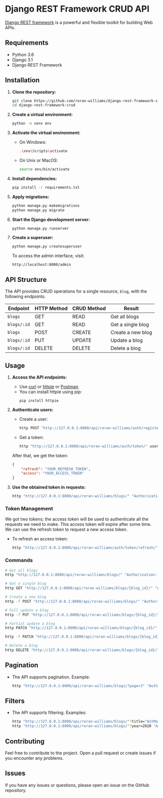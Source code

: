 

# Django REST Framework CRUD API

[Django REST framework](http://www.django-rest-framework.org/) is a powerful and flexible toolkit for building Web APIs.

## Requirements
- Python 3.6
- Django 3.1
- Django REST Framework

## Installation
1. **Clone the repository:**
   ```bash
   git clone https://github.com/roran-williams/django-rest-framework-crud.git
   cd django-rest-framework-crud

2. **Create a virtual environment:**
   ```bash
   python -m venv env
   ```

3. **Activate the virtual environment:**
   - On Windows:
     ```bash
     .\env\Scripts\activate
     ```
   - On Unix or MacOS:
     ```bash
     source env/bin/activate
     ```

4. **Install dependencies:**
   ```bash
   pip install -r requirements.txt
   ```

5. **Apply migrations:**
   ```bash
   python manage.py makemigrations
   python manage.py migrate
   ```

6. **Start the Django development server:**
   ```bash
   python manage.py runserver
   ```

7. **Create a superuser:**
   ```bash
   python manage.py createsuperuser
   ```
   To access the admin interface, visit:
   ```
   http://localhost:8000/admin
   ```

## API Structure
The API provides CRUD operations for a single resource, `blog`, with the following endpoints:

Endpoint | HTTP Method | CRUD Method | Result
-- | -- | -- | --
`blogs` | GET | READ | Get all blogs
`blogs/:id` | GET | READ | Get a single blog
`blogs` | POST | CREATE | Create a new blog
`blogs/:id` | PUT | UPDATE | Update a blog
`blogs/:id` | DELETE | DELETE | Delete a blog

## Usage
1. **Access the API endpoints:**
   - Use [curl](https://curl.haxx.se/) or [httpie](https://github.com/jakubroztocil/httpie#installation) or [Postman](https://www.postman.com/).
   - You can install httpie using pip:
        ```
        pip install httpie
        ```

2. **Authenticate users:**
   - Create a user:
     ```bash
     http POST "http://127.0.0.1:8000/api/roran-williams/auth/register/" email="email@email.com" username="USERNAME" password="PASSWORD" password2="PASSWORD"
     ```
   - Get a token:
     ```bash
     http "http://127.0.0.1:8000/api/roran-williams/auth/token/" username="username" password="password"
     ```
   After that, we get the token:
   ```json
   {
       "refresh": "YOUR_REFRESH_TOKEN",
       "access": "YOUR_ACCESS_TOKEN"
   }
   ```

4. **Use the obtained token in requests:**
   ```bash
   http "http://127.0.0.1:8000/api/roran-williams/blogs/" "Authorization: Bearer {YOUR_TOKEN}"
   ```

### Token Management
We got two tokens; the access token will be used to authenticate all the requests we need to make. This access token will expire after some time. We can use the refresh token to request a new access token.
- To refresh an access token:
  ```bash
  http "http://127.0.0.1:8000/api/roran-williams/auth/token/refresh/" refresh="{YOUR_REFRESH_TOKEN}"
  ```

### Commands
```bash
# Get all blogs
http "http://127.0.0.1:8000/api/roran-williams/blogs/" "Authorization: Bearer {YOUR_TOKEN}"

# Get a single blog
http GET "http://127.0.0.1:8000/api/roran-williams/blogs/{blog_id}/" "Authorization: Bearer {YOUR_TOKEN}"

# Create a new blog
http -f POST "http://127.0.0.1:8000/api/roran-williams/blogs/" "Authorization: Bearer {YOUR_TOKEN}" topic="blog" title="Ant Man and The Wasp" image@"path/to/your/image" content="Action blog" year=2018

# Full update a blog
http -f PUT "http://127.0.0.1:8000/api/roran-williams/blogs/{blog_id}/" "Authorization: Bearer {YOUR_TOKEN}" topic="new topic" title="new title" content="new content" year=2019

# Partial update a blog
http PATCH "http://127.0.0.1:8000/api/roran-williams/blogs/{blog_id}/" "Authorization: Bearer {YOUR_TOKEN}" title="new title"

http -f PATCH "http://127.0.0.1:8000/api/roran-williams/blogs/{blog_id}/" "Authorization: Bearer {YOUR_TOKEN}" image@"new/path/to/image"

# Delete a blog
http DELETE "http://127.0.0.1:8000/api/roran-williams/blogs/{blog_id}/" "Authorization: Bearer {YOUR_TOKEN}"
```

## Pagination
- The API supports pagination. Example:
  ```bash
  http "http://127.0.0.1:8000/api/roran-williams/blogs/?page=3" "Authorization: Bearer {YOUR_TOKEN}"
  ```

## Filters
- The API supports filtering. Examples:
  ```bash
  http "http://127.0.0.1:8000/api/roran-williams/blogs/"?title="AntMan and The Wasp" "Authorization: Bearer {YOUR_TOKEN}"
  http "http://127.0.0.1:8000/api/roran-williams/blogs/"?year=2020 "Authorization: Bearer {YOUR_TOKEN}"
  ```

## Contributing
Feel free to contribute to the project. Open a pull request or create issues if you encounter any problems.

## Issues
If you have any issues or questions, please open an issue on the GitHub repository.
```
